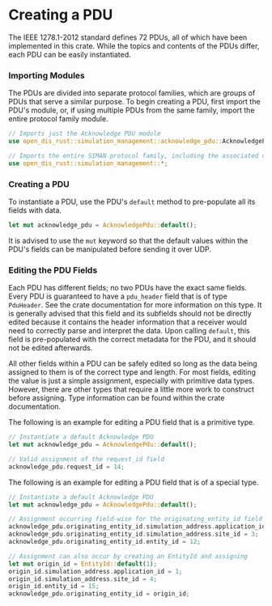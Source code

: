 # Creating a PDU

The IEEE 1278.1-2012 standard defines 72 PDUs, all of which have been
implemented in this crate. While the topics and contents of the PDUs
differ, each PDU can be easily instantiated.

### Importing Modules

The PDUs are divided into separate protocol families, which are groups
of PDUs that serve a similar purpose. To begin creating a PDU, first
import the PDU's module, or, if using multiple PDUs from the same family,
import the entire protocol family module.

```rust
// Imports just the Acknowledge PDU module
use open_dis_rust::simulation_management::acknowledge_pdu::AcknowledgePdu;

// Imports the entire SIMAN protocol family, including the associated data types
use open_dis_rust::simulation_management::*;
```

### Creating a PDU

To instantiate a PDU, use the PDU's `default` method to pre-populate all its
fields with data.

```rust
let mut acknowledge_pdu = AcknowledgePdu::default();
```

It is advised to use the `mut` keyword so that the default values within the
PDU's fields can be manipulated before sending it over UDP.

### Editing the PDU Fields

Each PDU has different fields; no two PDUs have the exact same fields. Every
PDU is guaranteed to have a `pdu_header` field that is of type `PduHeader`.
See the crate documentation for more information on this type. It is generally
advised that this field and its subfields should not be directly edited because
it contains the header information that a receiver would need to correctly
parse and interpret the data. Upon calling `default`, this field is pre-populated
with the correct metadata for the PDU, and it should not be edited afterwards.

All other fields within a PDU can be safely edited so long as the data being
assigned to them is of the correct type and length. For most fields, editing
the value is just a simple assignment, especially with primitive data types.
However, there are other types that require a little more work to construct
before assigning. Type information can be found within the crate documentation.

The following is an example for editing a PDU field that is a primitive type.

```rust
// Instantiate a default Acknowledge PDU
let mut acknowledge_pdu = AcknowledgePdu::default();

// Valid assignment of the request_id field
acknowledge_pdu.request_id = 14;
```

The following is an example for editing a PDU field that is of a special type.

```rust
// Instantiate a default Acknowledge PDU
let mut acknowledge_pdu = AcknowledgePdu::default();

// Assignment occurring field-wise for the originating_entity_id field
acknowledge_pdu.originating_entity_id.simulation_address.application_id = 1;
acknowledge_pdu.originating_entity_id.simulation_address.site_id = 3;
acknowledge_pdu.originating_entity_id.entity_id = 12;

// Assignment can also occur by creating an EntityId and assigning
let mut origin_id = EntityId::default(1);
origin_id.simulation_address.application_id = 1;
origin_id.simulation_address.site_id = 4;
origin_id.entity_id = 15;
acknowledge_pdu.originating_entity_id = origin_id;
```
